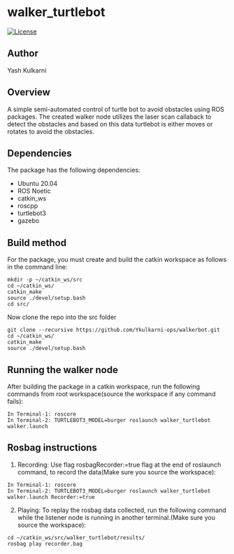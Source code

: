 # walker_turtlebot
[![License](https://img.shields.io/badge/License-BSD%203--Clause-blue.svg)](https://opensource.org/licenses/BSD-3-Clause)


## Author
Yash Kulkarni

## Overview
A simple semi-automated control of turtle bot to avoid obstacles using ROS packages. The created walker node utilizes the laser scan callaback to detect the obstacles and based on this data turtlebot is either moves or rotates to avoid the obstacles.

## Dependencies
The package has the following dependencies:

- Ubuntu 20.04
- ROS Noetic
- catkin_ws
- roscpp
- turtlebot3
- gazebo


## Build method
For the package, you must create and build the catkin workspace as follows in the command line:
```
mkdir -p ~/catkin_ws/src
cd ~/catkin_ws/
catkin_make
source ./devel/setup.bash
cd src/
```
Now clone the repo into the src folder
```
git clone --recursive https://github.com/Ykulkarni-ops/walkerbot.git
cd ~/catkin_ws/
catkin_make
source ./devel/setup.bash
```
## Running the walker node
After building the package in a catkin workspace, run the following commands from root workspace(source the workspace if any command fails):
```
In Terminal-1: roscore
In Terminal-2: TURTLEBOT3_MODEL=burger roslaunch walker_turtlebot walker.launch
```

## Rosbag instructions
1) Recording: Use flag rosbagRecorder:=true flag at the end of roslaunch command, to record the data(Make sure you source the workspace):
```
In Terminal-1: roscore
In Terminal-2: TURTLEBOT3_MODEL=burger roslaunch walker_turtlebot walker.launch Recorder:=true

```
2) Playing: To replay the rosbag data collected, run the following command while the listener node is running in another terminal.(Make sure you source the workspace):
```
cd ~/catkin_ws/src/walker_turtlebot/results/
rosbag play recorder.bag 
```

